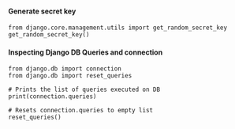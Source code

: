 #### Generate secret key
```
from django.core.management.utils import get_random_secret_key
get_random_secret_key()
```


#### Inspecting Django DB Queries and connection
```
from django.db import connection
from django.db import reset_queries

# Prints the list of queries executed on DB
print(connection.queries)

# Resets connection.queries to empty list
reset_queries()
```
